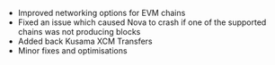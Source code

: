 - Improved networking options for EVM chains
- Fixed an issue which caused Nova to crash if one of the supported chains was not producing blocks
- Added back Kusama XCM Transfers
- Minor fixes and optimisations